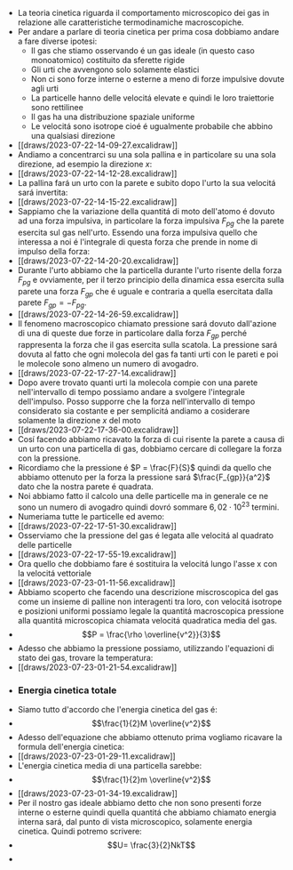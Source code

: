 - La teoria cinetica riguarda il comportamento microscopico dei gas in relazione alle caratteristiche termodinamiche macroscopiche.
- Per andare a parlare di teoria cinetica per prima cosa dobbiamo andare a fare diverse ipotesi:
	- Il gas che stiamo osservando é un gas ideale (in questo caso monoatomico) costituito da sferette rigide
	- Gli urti che avvengono solo solamente elastici
	- Non ci sono forze interne o esterne a meno di forze impulsive dovute agli urti
	- La particelle hanno delle velocitá elevate e quindi le loro traiettorie sono rettilinee
	- Il gas ha una distribuzione spaziale uniforme
	- Le velocitá sono isotrope cioé é ugualmente probabile che abbino una qualsiasi direzione
- [[draws/2023-07-22-14-09-27.excalidraw]]
- Andiamo a concentrarci su una sola pallina e in particolare su una sola direzione, ad esempio la direzione $x$:
- [[draws/2023-07-22-14-12-28.excalidraw]]
- La pallina fará un urto con la parete e subito dopo l'urto la sua velocitá sará invertita:
- [[draws/2023-07-22-14-15-22.excalidraw]]
- Sappiamo che la variazione della quantitá di moto dell'atomo é dovuto ad una forza impulsiva, in particolare la forza impulsiva $F_{pg}$ che la parete esercita sul gas nell'urto. Essendo una forza impulsiva quello che interessa a noi é l'integrale di questa forza che prende in nome di impulso della forza:
- [[draws/2023-07-22-14-20-20.excalidraw]]
- Durante l'urto abbiamo che la particella durante l'urto risente della forza $F_{pg}$ e ovviamente, per il terzo principio della dinamica essa esercita sulla parete una forza $F_{gp}$ che é uguale e contraria a quella esercitata dalla parete $F_{gp}=-F_{pg}$.
- [[draws/2023-07-22-14-26-59.excalidraw]]
- Il fenomeno macroscopico chiamato pressione sará dovuto dall'azione di una di queste due forze in particolare dalla forza $F_{gp}$ perché rappresenta la forza che il gas esercita sulla scatola. La pressione sará dovuta al fatto che ogni molecola del gas fa tanti urti con le pareti e poi le molecole sono almeno un numero di avogadro.
- [[draws/2023-07-22-17-27-14.excalidraw]]
- Dopo avere trovato quanti urti la molecola compie con una parete nell'intervallo di tempo possiamo andare a svolgere l'integrale dell'impulso. Posso supporre che la forza nell'intervallo di tempo considerato sia costante e per semplicitá andiamo a cosiderare solamente la direzione $x$ del moto
- [[draws/2023-07-22-17-36-00.excalidraw]]
- Cosí facendo abbiamo ricavato la forza di cui risente la parete a causa di un urto con una particella di gas, dobbiamo cercare di collegare la forza con la pressione.
- Ricordiamo che la pressione é $P = \frac{F}{S}$ quindi da quello che abbiamo ottenuto per la forza la pressione sará $\frac{F_{gp}}{a^2}$ dato che la nostra parete é quadrata.
- Noi abbiamo fatto il calcolo una delle particelle ma in generale ce ne sono un numero di avogadro quindi dovró sommare $6,02 \cdot  10^{23}$ termini.
- Numeriama tutte le particelle ed avemo:
- [[draws/2023-07-22-17-51-30.excalidraw]]
- Osserviamo che la pressione del gas é legata alle velocitá al quadrato delle particelle
- [[draws/2023-07-22-17-55-19.excalidraw]]
- Ora quello che dobbiamo fare é sostituira la velocitá lungo l'asse x con la velocitá vettoriale
- [[draws/2023-07-23-01-11-56.excalidraw]]
- Abbiamo scoperto che facendo una descrizione miscroscopica del gas come un insieme di palline non interagenti tra loro, con velocitá isotrope e posizioni uniformi possiamo legale la quantitá macroscopica pressione alla quantitá microscopica chiamata velocitá quadratica media del gas.
- $$P =  \frac{\rho \overline{v^2}}{3}$$
- Adesso che abbiamo la pressione possiamo, utilizzando l'equazioni di stato dei gas, trovare la temperatura:
- [[draws/2023-07-23-01-21-54.excalidraw]]
- ### Energia cinetica totale
- Siamo tutto d'accordo che l'energia cinetica del gas é:
- $$\frac{1}{2}M \overline{v^2}$$
- Adesso dell'equazione che abbiamo ottenuto prima vogliamo ricavare la formula dell'energia cinetica:
- [[draws/2023-07-23-01-29-11.excalidraw]]
- L'energia cinetica media di una particella sarebbe:
- $$\frac{1}{2}m \overline{v^2}$$
- [[draws/2023-07-23-01-34-19.excalidraw]]
- Per il nostro gas ideale abbiamo detto che non sono presenti forze interne o esterne quindi quella quantitá che abbiamo chiamato energia interna sará, dal punto di vista microscopico, solamente energia cinetica. Quindi potremo scrivere:
- $$U= \frac{3}{2}NkT$$
-